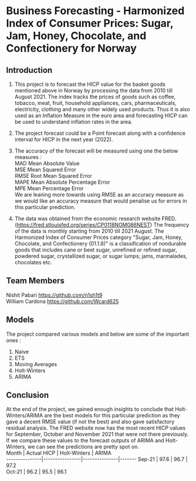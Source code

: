 # Business Forecasting - Harmonized Index of Consumer Prices: Sugar, Jam, Honey, Chocolate, and Confectionery for Norway

## Introduction
1. This project is to forecast the HICP value for the basket goods mentioned above in Norway by processing the data from 2010 till August 2021. The index tracks the prices of goods such as coffee, tobacco, meat, fruit, household appliances, cars, pharmaceuticals, electricity, clothing and many other widely used products. Thus it is also used as an Inflation Measure in the euro area and forecasting HICP can be used to understand inflation rates in the area.

2. The project forecast could be a Point forecast along with a confidence interval for HICP in the next year (2022).

3. The accuracy of the forecast will be measured using one the below measures : <br />
MAD  Mean Absolute Value <br />
MSE Mean Squared Error <br />
RMSE Root Mean Squared Error <br />
MAPE Mean Absolute Percentage Error <br />
MPE Mean Percentage Error <br />
We are leaning more towards using RMSE as an accuracy measure as we would like an accuracy measure that would penalise us for errors in this particular prediction.

4. The data was obtained from the economic research website FRED. (https://fred.stlouisfed.org/series/CP0118NOM086NEST)
The frequency of the data is monthly starting from 2010 till 2021 August. The Harmonized Index of Consumer Prices category "Sugar, Jam, Honey, Chocolate, and Confectionery (01.1.8)" is a classification of nondurable goods that includes cane or beet sugar, unrefined or refined sugar, powdered sugar, crystallized sugar, or sugar lumps; jams, marmalades, chocolates etc. 

## Team Members 

Nishit Pabari https://github.com/n1sh1t9 <br />
William Cardona https://github.com/Wcard625  

## Models 

The project compared various models and below are some of the important ones : <br />
1) Naive <br />
2) ETS <br />
3) Moving Averages <br />
4) Holt-Winters <br />
5) ARIMA <br />

## Conclusion 

At the end of the project, we gained enough insights to conclude that Holt-Winters/ARIMA are the best models for this particular prediction as they gave a decent RMSE value (if not the best) and also gave satisfactory residual analysis. The FRED website now has the most recent HICP values for September, October and November 2021 that were not there previously. If we compare these values to the forecast outputs of ARIMA and Holt-Winters, we can see the predictions are pretty spot on. <br />
 Month         |  Actual HICP   | Holt-Winters  | ARIMA <br />
---------------|----------------|---------------|-------
Sep-21         |      97.6      |    96.7       |  97.2  <br />
Oct-21         |      96.2      |    95.5       |  96.1  <br />
<br />

